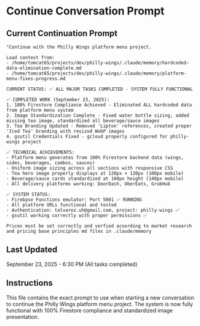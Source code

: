# Continue Conversation Prompt

## Current Continuation Prompt

```
"Continue with the Philly Wings platform menu project.

Load context from:
- /home/tomcat65/projects/dev/philly-wings/.claude/memory/hardcoded-data-elimination-complete.md
- /home/tomcat65/projects/dev/philly-wings/.claude/memory/platform-menu-fixes-progress.md

CURRENT STATUS: ✅ ALL MAJOR TASKS COMPLETED - SYSTEM FULLY FUNCTIONAL

✅ COMPLETED WORK (September 23, 2025):
1. 100% Firestore Compliance Achieved - Eliminated ALL hardcoded data from platform menu system
2. Image Standardization Complete - Fixed water bottle sizing, added missing tea image, standardized all beverage/sauce images
3. Tea Branding Updated - Removed 'Lipton' references, created proper 'Iced Tea' branding with resized WebP images
4. gsutil Credentials Fixed - gcloud properly configured for philly-wings project

✅ TECHNICAL ACHIEVEMENTS:
- Platform menu generates from 100% Firestore backend data (wings, sides, beverages, combos, sauces)
- Uniform image sizing across all sections with responsive CSS
- Tea hero image properly displays at 120px × 120px (100px mobile)
- Beverage/sauce cards standardized at 160px height (140px mobile)
- All delivery platforms working: DoorDash, UberEats, GrubHub

✅ SYSTEM STATUS:
- Firebase Functions emulator: Port 5001 ✅ RUNNING
- All platform URLs functional and tested
- Authentication: talvarez.uh@gmail.com, project: philly-wings ✅
- gsutil working correctly with proper permissions ✅

Prices must be set correctly and verfied acoording to market research and pricing base principles md files in .claude/memory
```

## Last Updated
September 23, 2025 - 6:30 PM (All tasks completed)

## Instructions
This file contains the exact prompt to use when starting a new conversation to continue the Philly Wings platform menu project. The system is now fully functional with 100% Firestore compliance and standardized image presentation.